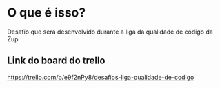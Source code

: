 # O que é isso?

Desafio que será desenvolvido durante a liga da qualidade de código da Zup

## Link do board do trello

https://trello.com/b/e9f2nPy8/desafios-liga-qualidade-de-codigo

